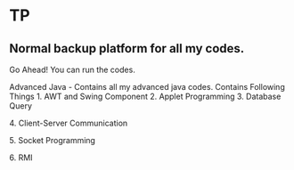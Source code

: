 # TP

## Normal backup platform for all my codes.

Go Ahead! You can run the codes.

Advanced Java - Contains all my advanced java codes.
Contains Following Things
	1. AWT and Swing Component
	2. Applet Programming
	3. Database Query
<p>4. Client-Server Communication</p>
<p>5. Socket Programming</p>
<p>6. RMI</p>
	

